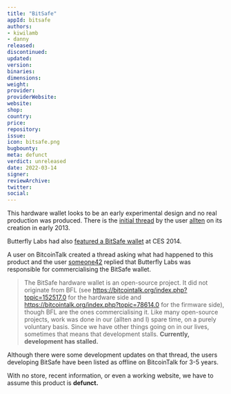 ```yaml
---
title: "BitSafe"
appId: bitsafe
authors:
- kiwilamb
- danny
released: 
discontinued: 
updated: 
version: 
binaries: 
dimensions: 
weight: 
provider: 
providerWebsite: 
website: 
shop: 
country: 
price: 
repository: 
issue: 
icon: bitsafe.png
bugbounty: 
meta: defunct
verdict: unreleased
date: 2022-03-14
signer: 
reviewArchive: 
twitter: 
social: 
---
```


This hardware wallet looks to be an early experimental design and no real production was produced.
There is the [initial thread](https://bitcointalk.org/index.php?topic=152517.0) by the user [allten](https://bitcointalk.org/index.php?action=profile;u=29418) on its creation in early 2013.

Butterfly Labs had also [featured a BitSafe wallet](https://www.youtube.com/watch?v=QA9IUzWbjD0) at CES 2014. 

A user on BitcoinTalk created a thread asking what had happened to this product and the user [someone42](https://bitcointalk.org/index.php?topic=307982.msg3304325#msg3304325) replied that Butterfly Labs was responsible for commercialising the BitSafe wallet.

> The BitSafe hardware wallet is an open-source project. It did not originate from BFL (see https://bitcointalk.org/index.php?topic=152517.0 for the hardware side and https://bitcointalk.org/index.php?topic=78614.0 for the firmware side), though BFL are the ones commercialising it. Like many open-source projects, work was done in our (allten and I) spare time, on a purely voluntary basis. Since we have other things going on in our lives, sometimes that means that development stalls. **Currently, development has stalled.**

Although there were some development updates on that thread, the users developing BitSafe have been listed as offline on BitcoinTalk for 3-5 years.

With no store, recent information, or even a working website, we have to assume this product is **defunct.**